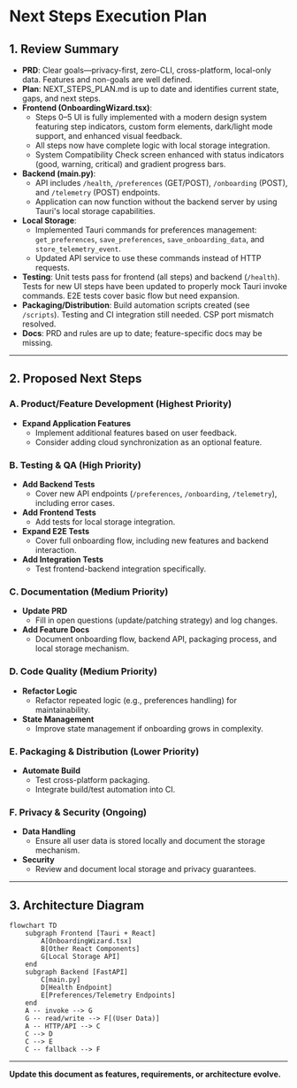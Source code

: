 # Next Steps Execution Plan

## 1. Review Summary

- **PRD**: Clear goals—privacy-first, zero-CLI, cross-platform, local-only data. Features and non-goals are well defined.
- **Plan**: NEXT_STEPS_PLAN.md is up to date and identifies current state, gaps, and next steps.
- **Frontend (OnboardingWizard.tsx)**:
  - Steps 0–5 UI is fully implemented with a modern design system featuring step indicators, custom form elements, dark/light mode support, and enhanced visual feedback.
  - All steps now have complete logic with local storage integration.
  - System Compatibility Check screen enhanced with status indicators (good, warning, critical) and gradient progress bars.
- **Backend (main.py)**:
  - API includes `/health`, `/preferences` (GET/POST), `/onboarding` (POST), and `/telemetry` (POST) endpoints.
  - Application can now function without the backend server by using Tauri's local storage capabilities.
- **Local Storage**:
  - Implemented Tauri commands for preferences management: `get_preferences`, `save_preferences`, `save_onboarding_data`, and `store_telemetry_event`.
  - Updated API service to use these commands instead of HTTP requests.
- **Testing**: Unit tests pass for frontend (all steps) and backend (`/health`). Tests for new UI steps have been updated to properly mock Tauri invoke commands. E2E tests cover basic flow but need expansion.
- **Packaging/Distribution**: Build automation scripts created (see `/scripts`). Testing and CI integration still needed. CSP port mismatch resolved.
- **Docs**: PRD and rules are up to date; feature-specific docs may be missing.

---

## 2. Proposed Next Steps

### A. Product/Feature Development (Highest Priority)
- **Expand Application Features**
  - Implement additional features based on user feedback.
  - Consider adding cloud synchronization as an optional feature.

### B. Testing & QA (High Priority)
- **Add Backend Tests**
  - Cover new API endpoints (`/preferences`, `/onboarding`, `/telemetry`), including error cases.
- **Add Frontend Tests**
  - Add tests for local storage integration.
- **Expand E2E Tests**
  - Cover full onboarding flow, including new features and backend interaction.
- **Add Integration Tests**
  - Test frontend-backend integration specifically.

### C. Documentation (Medium Priority)
- **Update PRD**
  - Fill in open questions (update/patching strategy) and log changes.
- **Add Feature Docs**
  - Document onboarding flow, backend API, packaging process, and local storage mechanism.

### D. Code Quality (Medium Priority)
- **Refactor Logic**
  - Refactor repeated logic (e.g., preferences handling) for maintainability.
- **State Management**
  - Improve state management if onboarding grows in complexity.

### E. Packaging & Distribution (Lower Priority)
- **Automate Build**
  - Test cross-platform packaging.
  - Integrate build/test automation into CI.

### F. Privacy & Security (Ongoing)
- **Data Handling**
  - Ensure all user data is stored locally and document the storage mechanism.
- **Security**
  - Review and document local storage and privacy guarantees.

---

## 3. Architecture Diagram

```mermaid
flowchart TD
    subgraph Frontend [Tauri + React]
        A[OnboardingWizard.tsx]
        B[Other React Components]
        G[Local Storage API]
    end
    subgraph Backend [FastAPI]
        C[main.py]
        D[Health Endpoint]
        E[Preferences/Telemetry Endpoints]
    end
    A -- invoke --> G
    G -- read/write --> F[(User Data)]
    A -- HTTP/API --> C
    C --> D
    C --> E
    C -- fallback --> F
```

---

**Update this document as features, requirements, or architecture evolve.**

